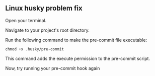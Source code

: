 ## Linux husky problem fix

Open your terminal.

Navigate to your project's root directory.

Run the following command to make the pre-commit file executable:

``chmod +x .husky/pre-commit``

This command adds the execute permission to the pre-commit script.

Now, try running your pre-commit hook again
